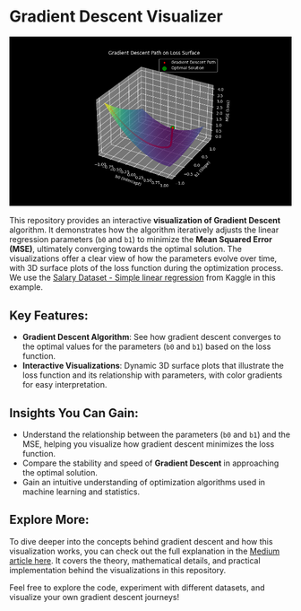 # Gradient Descent Visualizer

![Cover Image](https://github.com/Brianhulela/gradient_descent_visualizer/blob/master/diagrams/surface_and_descent_path.png)

This repository provides an interactive **visualization of Gradient Descent** algorithm. It demonstrates how the algorithm iteratively adjusts the linear regression parameters (`b0` and `b1`) to minimize the **Mean Squared Error (MSE)**, ultimately converging towards the optimal solution. The visualizations offer a clear view of how the parameters evolve over time, with 3D surface plots of the loss function during the optimization process. We use the [Salary Dataset - Simple linear regression](https://www.kaggle.com/datasets/abhishek14398/salary-dataset-simple-linear-regression) from Kaggle in this example.

## Key Features:
- **Gradient Descent Algorithm**: See how gradient descent converges to the optimal values for the parameters (`b0` and `b1`) based on the loss function.
- **Interactive Visualizations**: Dynamic 3D surface plots that illustrate the loss function and its relationship with parameters, with color gradients for easy interpretation.

## Insights You Can Gain:
- Understand the relationship between the parameters (`b0` and `b1`) and the MSE, helping you visualize how gradient descent minimizes the loss function.
- Compare the stability and speed of **Gradient Descent** in approaching the optimal solution.
- Gain an intuitive understanding of optimization algorithms used in machine learning and statistics.

## Explore More:
To dive deeper into the concepts behind gradient descent and how this visualization works, you can check out the full explanation in the [Medium article here](https://medium.com/@brianhulela/understanding-gradient-descent-how-machines-learn-384ba5ad9bfa). It covers the theory, mathematical details, and practical implementation behind the visualizations in this repository.

Feel free to explore the code, experiment with different datasets, and visualize your own gradient descent journeys!
